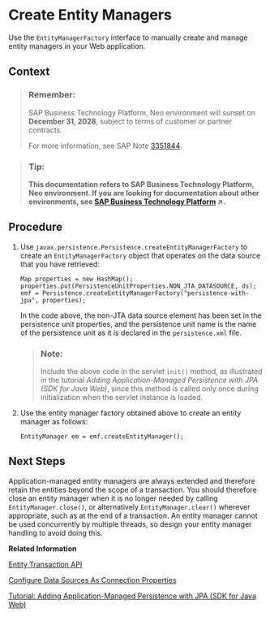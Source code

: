 <!-- loio572e33429cd0428a9091ae859b27662f -->

# Create Entity Managers

Use the `EntityManagerFactory` interface to manually create and manage entity managers in your Web application.



## Context

> ### Remember:  
> SAP Business Technology Platform, Neo environment will sunset on **December 31, 2028**, subject to terms of customer or partner contracts.
> 
> For more information, see SAP Note [3351844](https://me.sap.com/notes/3351844).

> ### Tip:  
> **This documentation refers to SAP Business Technology Platform, Neo environment. If you are looking for documentation about other environments, see [SAP Business Technology Platform](https://help.sap.com/viewer/65de2977205c403bbc107264b8eccf4b/Cloud/en-US/6a2c1ab5a31b4ed9a2ce17a5329e1dd8.html "SAP Business Technology Platform (SAP BTP) is an integrated offering comprised of four technology portfolios: database and data management, application development and integration, analytics, and intelligent technologies. The platform offers users the ability to turn data into business value, compose end-to-end business processes, and build and extend SAP applications quickly.") :arrow_upper_right:.**



## Procedure

1.  Use `javax.persistence.Persistence.createEntityManagerFactory` to create an `EntityManagerFactory` object that operates on the data source that you have retrieved:

    ```
    Map properties = new HashMap();
    properties.put(PersistenceUnitProperties.NON_JTA_DATASOURCE, ds);
    emf = Persistence.createEntityManagerFactory("persistence-with-jpa", properties);
    
    ```

    In the code above, the non-JTA data source element has been set in the persistence unit properties, and the persistence unit name is the name of the persistence unit as it is declared in the `persistence.xml` file.

    > ### Note:  
    > Include the above code in the servlet `init()` method, as illustrated in the tutorial *Adding Application-Managed Persistence with JPA \(SDK for Java Web\)*, since this method is called only once during initialization when the servlet instance is loaded.

2.  Use the entity manager factory obtained above to create an entity manager as follows:

    ```
    EntityManager em = emf.createEntityManager();
    ```




## Next Steps

Application-managed entity managers are always extended and therefore retain the entities beyond the scope of a transaction. You should therefore close an entity manager when it is no longer needed by calling `EntityManager.close()`, or alternatively `EntityManager.clear()` wherever appropriate, such as at the end of a transaction. An entity manager cannot be used concurrently by multiple threads, so design your entity manager handling to avoid doing this.

**Related Information**  


[Entity Transaction API](entity-transaction-api-e663d58.md "When working with a resource-local entity manager, use the EntityTransaction API to manually set the transaction boundaries in your application code. You can obtain the entity transaction attached to the entity manager by calling EntityManager.getTransaction().")

[Configure Data Sources As Connection Properties](testing-on-the-local-runtime-bdf459e.md#loio73e8d4c514f14a399c25711dd43f6975 "To test an application on the local server, define any data sources the application uses as connection properties for the local database. You don't need to do this if the application uses the default data source.")

[Tutorial: Adding Application-Managed Persistence with JPA \(SDK for Java Web\)](tutorial-adding-application-managed-persistence-with-jpa-sdk-for-java-web-e4aeacd.md#loioe4aeacd2bb5710148ee99255136d96a5 "Use JPA to apply application-managed persistence in a simple Java EE web application that manages a list of persons.")

